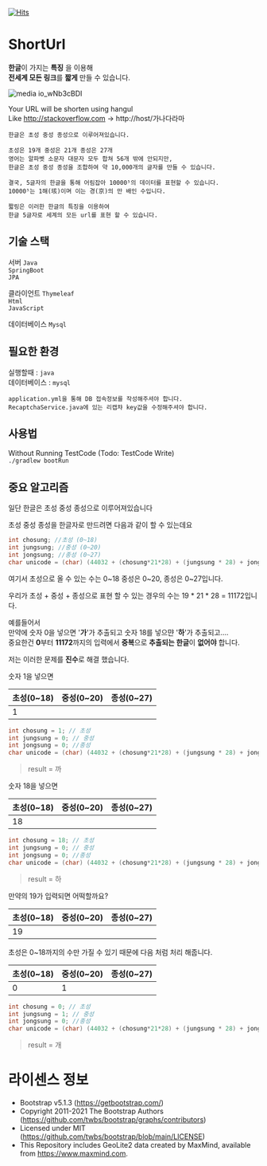[![Hits](https://hits.seeyoufarm.com/api/count/incr/badge.svg?url=https%3A%2F%2Fgithub.com%2FPENEKhun%2FshortUrl&count_bg=%2379C83D&title_bg=%23555555&icon=&icon_color=%23E7E7E7&title=hits&edge_flat=false)](https://hits.seeyoufarm.com)

# ShortUrl
**한글**이 가지는 **특징** 을 이용해  
**전세계 모든 링크**를 **짧게** 만들 수 있습니다.

![media io_wNb3cBDI](https://user-images.githubusercontent.com/13290706/169490564-49d57a3e-cf46-42fb-b421-918854c6a77a.gif)

Your URL will be shorten using hangul  
Like http://stackoverflow.com -> http://host/가나다라마  

```
한글은 초성 중성 종성으로 이루어져있습니다.  
  
초성은 19개 중성은 21개 종성은 27개  
영어는 알파벳 소문자 대문자 모두 합쳐 56개 밖에 안되지만,  
한글은 초성 중성 종성을 조합하여 약 10,000개의 글자를 만들 수 있습니다.  
  
결국, 5글자의 한글을 통해 어림잡아 10000⁵의 데이터를 표현할 수 있습니다.  
10000⁵는 1해(垓)이며 이는 경(京)의 만 배인 수입니다.  
  
짧링은 이러한 한글의 특징을 이용하여  
한글 5글자로 세계의 모든 url를 표현 할 수 있습니다.
```

## 기술 스택
서버
`Java`  
`SpringBoot`  
`JPA`  

클라이언트
`Thymeleaf`  
`Html`  
`JavaScript`  

데이터베이스
`Mysql`  


## 필요한 환경
실행할때 : `java`  
데이터베이스 : `mysql`  

`application.yml을 통해 DB 접속정보를 작성해주셔야 합니다.`  
`RecaptchaService.java에 있는 리캡챠 key값을 수정해주셔야 합니다.`  



## 사용법
Without Running TestCode (Todo: TestCode Write)  
`./gradlew bootRun`  


## 중요 알고리즘
일단 한글은 초성 중성 종성으로 이루어져있습니다

초성 중성 종성을 한글자로 만드려면
다음과 같이 할 수 있는데요

```java
int chosung; //초성 (0~18)
int jungsung; //중성 (0~20)
int jongsung; //종성 (0~27)
char unicode = (char) (44032 + (chosung*21*28) + (jungsung * 28) + jongsung);
```

여기서 초성으로 올 수 있는 수는 0~18
중성은 0~20, 종성은 0~27입니다.

우리가 초성 + 중성 + 종성으로 표현 할 수 있는 경우의 수는 19 * 21 * 28 = 11172입니다.

예를들어서  
만약에 숫자 0을 넣으면 '**가**'가 추출되고
숫자 18를 넣으먄 '**하**'가 추출되고....  
중요한건 **0**부터 **11172**까지의 입력에서
**중복**으로 **추출되는 한글**이 **없어야** 합니다.


저는 이러한 문제를 **진수**로 해결 했습니다.

숫자 1을 넣으면

| 초성(0~18) | 중성(0~20) | 종성(0~27) |
|------|------|------|
|1      |      |      |
```java
int chosung = 1; // 초성
int jungsung = 0; // 중성
int jongsung = 0; //종성
char unicode = (char) (44032 + (chosung*21*28) + (jungsung * 28) + jongsung);
```
>result = 까

숫자 18을 넣으면

| 초성(0~18) | 중성(0~20) | 종성(0~27) |
|------|------|------|
|18      |      |      |
```java
int chosung = 18; // 초성
int jungsung = 0; // 중성
int jongsung = 0; //종성
char unicode = (char) (44032 + (chosung*21*28) + (jungsung * 28) + jongsung);
```
>result = 하

만약의 19가 입력되면 어떡할까요?

| 초성(0~18) | 중성(0~20) | 종성(0~27) |
|------|------|------|
|19      |      |      |

초성은 0~18까지의 수만 가질 수 있기 때문에
다음 처럼 처리 해줍니다.

| 초성(0~18) | 중성(0~20) | 종성(0~27) |
|------|------|------|
|0      |1      |      |

```java
int chosung = 0; // 초성
int jungsung = 1; // 중성
int jongsung = 0; //종성
char unicode = (char) (44032 + (chosung*21*28) + (jungsung * 28) + jongsung);
```
>result = 개

  
# 라이센스 정보
* Bootstrap v5.1.3 (https://getbootstrap.com/)
* Copyright 2011-2021 The Bootstrap Authors (https://github.com/twbs/bootstrap/graphs/contributors)
* Licensed under MIT (https://github.com/twbs/bootstrap/blob/main/LICENSE)
* This Repository includes GeoLite2 data created by MaxMind, available from <a href="https://www.maxmind.com">https://www.maxmind.com</a>.

